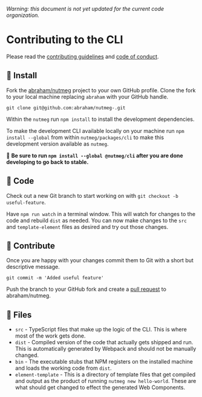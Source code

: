 _Warning: this document is not yet updated for the current code organization._

Contributing to the CLI
====

Please read the [contributing guidelines](https://github.com/abraham/nutmeg/blob/master/CONTRIBUTING.md) and [code of conduct](https://github.com/abraham/nutmeg/blob/master/CODE_OF_CONDUCT.md).

🔽 Install
----

Fork the [abraham/nutmeg](https://github.com/abraham/nutmeg) project to your own GitHub profile. Clone the fork to your local machine replacing `abraham` with your GitHub handle.

```
git clone git@github.com:abraham/nutmeg-.git
```

Within the `nutmeg` run `npm install` to install the development dependencies.

To make the development CLI available locally on your machine run `npm install --global` from within `nutmeg/packages/cli` to make this development version available as `nutmeg`.

🚧  **Be sure to run `npm install --global @nutmeg/cli` after you are done developing to go back to stable.**


🌱 Code
----

Check out a new Git branch to start working on with `git checkout -b useful-feature`.

Have `npm run watch` in a terminal window. This will watch for changes to the code and rebuild `dist` as needed. You can now make changes to the `src` and `template-element` files as desired and try out those changes.

🔼 Contribute
----

Once you are happy with your changes commit them to Git with a short but descriptive message.

```
git commit -m 'Added useful feature'
```

Push the branch to your GitHub fork and create a [pull request](https://github.com/abraham/nutmeg/pulls) to abraham/nutmeg.

📁 Files
----

* `src` - TypeScript files that make up the logic of the CLI. This is where most of the work gets done.
* `dist` - Compiled version of the code that actually gets shipped and run. This is automatically generated by Webpack and should not be manually changed.
* `bin` - The executable stubs that NPM registers on the installed machine and loads the working code from `dist`.
* `element-template` - This is a directory of template files that get compiled and output as the product of running `nutmeg new hello-world`. These are what should get changed to effect the generated Web Components.
